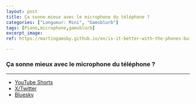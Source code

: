 ```yaml
---
layout: post
title: Ça sonne mieux avec le microphone du téléphone ?
categories: ["Longueur: Mini", "Gamsblurb"]
tags: [Piano,microphone,gamsblurb]
excerpt_image: 
ref: https://martingamsby.github.io/en/is-it-better-with-the-phones-built-in-microphone

---
```


### **Ça sonne mieux avec le microphone du téléphone ?**



---

- [YouTube Shorts](https://www.youtube.com/watch?v=BYUapPJigYs)
- [X/Twitter](https://twitter.com/user/status/1867220763629039789)
- [Bluesky](https://bsky.app/profile/martin-gamsby.bsky.social/post/3ld4jgxpisl2z)

